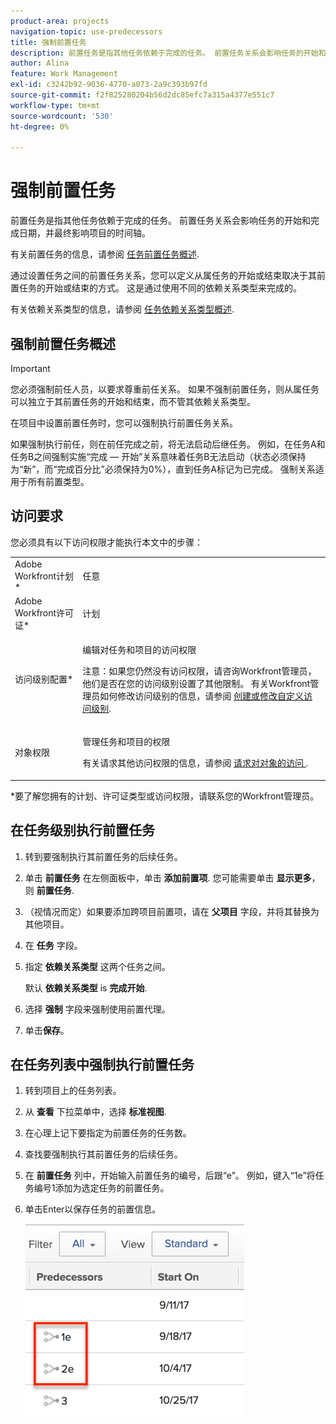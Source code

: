 ```yaml
---
product-area: projects
navigation-topic: use-predecessors
title: 强制前置任务
description: 前置任务是指其他任务依赖于完成的任务。 前置任务关系会影响任务的开始和完成日期，并最终影响项目的时间轴。
author: Alina
feature: Work Management
exl-id: c3242b92-9036-4770-a073-2a9c393b97fd
source-git-commit: f2f825280204b56d2dc85efc7a315a4377e551c7
workflow-type: tm+mt
source-wordcount: '530'
ht-degree: 0%

---
```


# 强制前置任务

前置任务是指其他任务依赖于完成的任务。 前置任务关系会影响任务的开始和完成日期，并最终影响项目的时间轴。

有关前置任务的信息，请参阅 [任务前置任务概述](../../../manage-work/tasks/use-prdcssrs/predecessors-overview.md).

通过设置任务之间的前置任务关系，您可以定义从属任务的开始或结束取决于其前置任务的开始或结束的方式。 这是通过使用不同的依赖关系类型来完成的。

有关依赖关系类型的信息，请参阅 [任务依赖关系类型概述](../../../manage-work/tasks/use-prdcssrs/task-dependency-types.md).

## 强制前置任务概述

>[!IMPORTANT]
>
>您必须强制前任人员，以要求尊重前任关系。 如果不强制前置任务，则从属任务可以独立于其前置任务的开始和结束，而不管其依赖关系类型。

在项目中设置前置任务时，您可以强制执行前置任务关系。

如果强制执行前任，则在前任完成之前，将无法启动后继任务。 例如，在任务A和任务B之间强制实施“完成 — 开始”关系意味着任务B无法启动（状态必须保持为“新”，而“完成百分比”必须保持为0%），直到任务A标记为已完成。 强制关系适用于所有前置类型。

## 访问要求

您必须具有以下访问权限才能执行本文中的步骤：

<table style="table-layout:auto"> 
 <col> 
 <col> 
 <tbody> 
  <tr> 
   <td role="rowheader">Adobe Workfront计划*</td> 
   <td> <p>任意</p> </td> 
  </tr> 
  <tr> 
   <td role="rowheader">Adobe Workfront许可证*</td> 
   <td> <p>计划 </p> </td> 
  </tr> 
  <tr> 
   <td role="rowheader">访问级别配置*</td> 
   <td> <p>编辑对任务和项目的访问权限</p> <p>注意：如果您仍然没有访问权限，请咨询Workfront管理员，他们是否在您的访问级别设置了其他限制。 有关Workfront管理员如何修改访问级别的信息，请参阅 <a href="../../../administration-and-setup/add-users/configure-and-grant-access/create-modify-access-levels.md" class="MCXref xref">创建或修改自定义访问级别</a>.</p> </td> 
  </tr> 
  <tr> 
   <td role="rowheader">对象权限</td> 
   <td> <p>管理任务和项目的权限</p> <p>有关请求其他访问权限的信息，请参阅 <a href="../../../workfront-basics/grant-and-request-access-to-objects/request-access.md" class="MCXref xref">请求对对象的访问 </a>.</p> </td> 
  </tr> 
 </tbody> 
</table>

&#42;要了解您拥有的计划、许可证类型或访问权限，请联系您的Workfront管理员。

## 在任务级别执行前置任务

1. 转到要强制执行其前置任务的后续任务。
1. 单击 **前置任务** 在左侧面板中，单击 **添加前置项**. 您可能需要单击 **显示更多**，则 **前置任务**.
1. （视情况而定）如果要添加跨项目前置项，请在 **父项目** 字段，并将其替换为其他项目。
1. 在 **任务** 字段。
1. 指定 **依赖关系类型** 这两个任务之间。

   默认 **依赖关系类型** is **完成开始**.

1. 选择 **强制** 字段来强制使用前置代理。
1. 单击&#x200B;**保存**。

## 在任务列表中强制执行前置任务

1. 转到项目上的任务列表。
1. 从 **查看** 下拉菜单中，选择 **标准视图**.

1. 在心理上记下要指定为前置任务的任务数。
1. 查找要强制执行其前置任务的后续任务。
1. 在 **前置任务** 列中，开始输入前置任务的编号，后跟“e”。 例如，键入“1e”将任务编号1添加为选定任务的前置任务。
1. 单击Enter以保存任务的前置信息。

   ![pricess_enforced_in_list.png](assets/predecessor-enforced-in-list-350x308.png)
